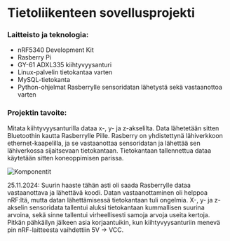# Tietoliikenteen sovellusprojekti

### Laitteisto ja teknologia:
- nRF5340 Development Kit
- Rasberry Pi
- GY-61 ADXL335 kiihtyvyysanturi
- Linux-palvelin tietokantaa varten
- MySQL-tietokanta
- Python-ohjelmat Rasberrylle sensoridatan lähetystä sekä vastaanottoa varten

### Projektin tavoite:
Mitata kiihtyvyysanturilla dataa x-, y- ja z-akselilta. Data lähetetään sitten Bluetoothin kautta Rasberrylle Pille. Rasberry on yhdistettynä lähiverkkoon ethernet-kaapelilla, ja se vastaanottaa sensoridatan ja lähettää sen lähiverkossa sijaitsevaan tietokantaan. Tietokantaan tallennettua dataa käytetään sitten koneoppimisen parissa.


![Komponentit](https://github.com/user-attachments/assets/56c4bbcd-2feb-4b4c-8b8e-515688ba0762)


25.11.2024:
Suurin haaste tähän asti oli saada Rasberrylle dataa vastaanottava ja lähettävä koodi. Datan vastaanottaminen oli helppoa nRF:ltä, mutta datan lähettämisessä tietokantaan tuli ongelmia. X-, y- ja z-akselin sensoridata tallentui aluksi tietokantaan kummallisen suurina arvoina, sekä sinne tallentui virheellisesti samoja arvoja useita kertoja. Pitkän pähkäilyn jälkeen asia korjaantuikin, kun kiihtyvyysanturiin menevä pin nRF-laitteesta vaihdettiin 5V -> VCC.
